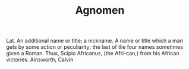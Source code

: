 ---
title: Agnomen
letter: A
permalink: "/definitions/bld-agnomen.html"
body: Lat. An additional name or title; a nickname. A name or title which a man gets
  by some action or peculiarity; the last of tlie four names sometimes given a Roman.
  Thus, Scipio Africanus, (the Afri-can,) from his African victories. Ainsworth; Calvin
published_at: '2018-07-07'
source: Black's Law Dictionary 2nd Ed (1910)
layout: post
---